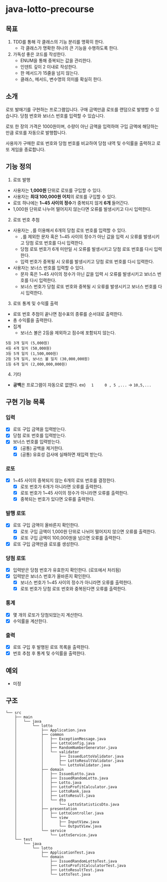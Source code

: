 # java-lotto-precourse

## 목표

1. TDD를 통해 각 클래스의 기능 분리를 명확히 한다.
    - 각 클래스가 명확한 하나의 큰 기능을 수행하도록 한다.
2. 가독성 좋은 코드를 작성한다.
    - ENUM을 통해 중복되는 값을 관리한다.
    - 인덴트 깊이 2 이내로 작성한다.
    - 한 메서드가 15줄을 넘지 않는다.
    - 클래스, 메서드, 변수명의 의미를 확실히 한다.

## 소개

로또 발매기를 구현하는 프로그램입니다. 구매 금액만큼 로또를 랜덤으로 발행할 수 있습니다. 당첨 번호와 보너스 번호를 입력할 수 있습니다.

로또 한 장의 가격은 1000원이며, 수량이 아닌 금액을 입력하여 구입 금액에 해당하는 만큼 로또를 자동으로 발행합니다.

사용자가 구매한 로또 번호와 당첨 번호를 비교하여 당첨 내역 및 수익률을 출력하고 로또 게임을 종료합니다.

## 기능 정의

1. 로또 발행

- 사용자는 **1,000원** 단위로 로또를 구입할 수 있다.
- 사용자는 **최대 100,000원 어치**의 로또를 구입할 수 있다.
- 로또 하나에는 **1~45 사이의 정수**가 중복되지 않게 **6개** 들어간다.
- 1,000원 단위로 나누어 떨어지지 않는다면 오류를 발생시키고 다시 입력한다.

2. 로또 번호 추첨

- 사용자는 `,`를 이용해서 6개의 당첨 로또 번호를 입력할 수 있다.
    - `,`를 제외한 문자 혹은 1~45 사이의 정수가 아닌 값을 입력 시 오류를 발생시키고 당첨 로또 번호를 다시 입력한다.
    - 당첨 로또 번호가 6개 미만일 시 오류를 발생시키고 당첨 로또 번호를 다시 입력한다.
    - 입력 번호가 중복될 시 오류를 발생시키고 당첨 로또 번호를 다시 입력한다.
- 사용자는 보너스 번호를 입력할 수 있다.
    - 문자 혹은 1~45 사이의 정수가 아닌 값을 입력 시 오류를 발생시키고 보너스 번호를 다시 입력한다.
    - 보너스 번호가 당첨 로또 번호와 중복될 시 오류를 발생시키고 보너스 번호를 다시 입력한다.

3. 로또 통계 및 수익률 출력

- 로또 번호 추첨이 끝나면 점수표의 종류를 순서대로 출력한다.
- 총 수익률을 출력한다.
- 집계
    - 보너스 볼은 2등을 제외하고 점수에 포함되지 않는다.

```agsl
5등 3개 일치 (5,000원) 
4등 4개 일치 (50,000원) 
3등 5개 일치 (1,500,000원)
2등 5개 일치, 보너스 볼 일치 (30,000,000원)
1등 6개 일치 (2,000,000,000원)
```

4. 기타

- **공백**은 프로그램이 자동으로 없앤다. ex) `  1     0 , 5 ,...` -> `10,5,...`

## 구현 기능 목록

### 입력

- [x] 로또 구입 금액을 입력받는다.
- [x] 당첨 로또 번호를 입력받는다.
- [x] 보너스 번호를 입력받는다.
    - [x] (공통) 공백을 제거한다.
    - [x] (공통) 유효성 검사에 실패하면 재입력 받는다.

### 로또

- [x] 1~45 사이의 중복되지 않는 6개의 로또 번호를 결정한다.
    - [x] 로또 번호가 6개가 아니라면 오류를 출력한다.
    - [x] 로또 번호가 1~45 사이의 정수가 아니라면 오류를 출력한다.
    - [x] 중복되는 번호가 있다면 오류를 출력한다.

### 발행 로또

- [x] 로또 구입 금액이 올바른지 확인한다.
    - [x] 로또 구입 금액이 1,000원 단위로 나뉘어 떨어지지 않으면 오류를 출력한다.
    - [x] 로또 구입 금액이 100,000원을 넘으면 오류를 출력한다.
- [x] 로또 구입 금액만큼 로또를 생성한다.

### 당첨 로또

- [x] 입력받은 당첨 번호가 유효한지 확인한다. (로또에서 처리됨)
- [x] 입력받은 보너스 번호가 올바른지 확인한다.
    - [x] 보너스 번호가 1~45 사이의 정수가 아니라면 오류를 출력한다.
    - [x] 로또 번호가 당첨 로또 번호와 중복된다면 오류를 출력한다.

### 통계

- [x] 몇 개의 로또가 당첨되었는지 계산한다.
- [x] 수익률을 계산한다.

### 출력

- [x] 로또 구입 후 발행된 로또 목록을 출력한다.
- [x] 번호 추첨 후 통계 및 수익률을 출력한다.

## 예외

- 미정

## 구조

```
└── src
    ├── main
    │   └── java
    │       └── lotto
    │           ├── Application.java
    │           ├── common
    │           │   ├── ExceptionMessage.java
    │           │   ├── LottoConfig.java
    │           │   ├── RandomNumberGenerator.java
    │           │   └── validator
    │           │       ├── IssuedLottoValidator.java
    │           │       ├── LottoResultValidator.java
    │           │       └── LottoValidator.java
    │           ├── domain
    │           │   ├── IssuedLotto.java
    │           │   ├── IssuedRandomLotto.java
    │           │   ├── Lotto.java
    │           │   ├── LottoProfitCalculator.java
    │           │   ├── LottoRank.java
    │           │   ├── LottoResult.java
    │           │   └── dto
    │           │       └── LottoStatisticsDto.java
    │           ├── presentation
    │           │   ├── LottoController.java
    │           │   └── view
    │           │       ├── InputView.java
    │           │       └── OutputView.java
    │           └── service
    │               └── LottoService.java
    └── test
        └── java
            └── lotto
                ├── ApplicationTest.java
                └── domain
                    ├── IssuedRandomLottoTest.java
                    ├── LottoProfitCalculatorTest.java
                    ├── LottoResultTest.java
                    └── LottoTest.java

```